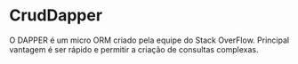 # CrudDapper

O DAPPER é um micro ORM criado pela equipe do Stack OverFlow.
Principal vantagem é ser rápido e permitir a criação de consultas complexas.

